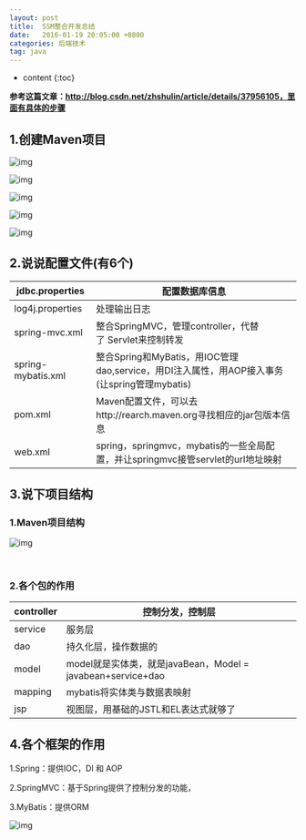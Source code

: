 ```yaml
---
layout: post
title:  SSM整合开发总结
date:   2016-01-19 20:05:00 +0800
categories: 后端技术
tag: java
---
```


* content
  {:toc}


**参考这篇文章：http://blog.csdn.net/zhshulin/article/details/37956105，里面有具体的步骤**

## 1.创建Maven项目

![img](http://7xkmea.com5.z0.glb.clouddn.com/131.png)

![img](http://7xkmea.com5.z0.glb.clouddn.com/132.png)

![img](http://7xkmea.com5.z0.glb.clouddn.com/133.png)

![img](http://7xkmea.com5.z0.glb.clouddn.com/134.png)

![img](http://7xkmea.com5.z0.glb.clouddn.com/135.png)



## 2.说说配置文件(有6个)

| jdbc.properties    | 配置数据库信息                                  |
| ------------------ | ---------------------------------------- |
| log4j.properties   | 处理输出日志                                   |
| spring-mvc.xml     | 整合SpringMVC，管理controller，代替了 Servlet来控制转发 |
| spring-mybatis.xml | 整合Spring和MyBatis，用IOC管理dao,service，用DI注入属性，用AOP接入事务(让spring管理mybatis) |
| pom.xml            | Maven配置文件，可以去http://rearch.maven.org寻找相应的jar包版本信息 |
| web.xml            | spring，springmvc，mybatis的一些全局配置，并让springmvc接管servlet的url地址映射 |




## 3.说下项目结构


### 1.Maven项目结构

![img](http://7xkmea.com5.z0.glb.clouddn.com/136.png)

 

### 2.各个包的作用 

| controller | 控制分发，控制层                                 |
| ---------- | ---------------------------------------- |
| service    | 服务层                                      |
| dao        | 持久化层，操作数据的                               |
| model      | model就是实体类，就是javaBean，Model = javabean+service+dao |
| mapping    | mybatis将实体类与数据表映射                        |
| jsp        | 视图层，用基础的JSTL和EL表达式就够了                    |




## 4.各个框架的作用

1.Spring：提供IOC，DI 和 AOP

2.SpringMVC：基于Spring提供了控制分发的功能，

3.MyBatis：提供ORM 

![img](http://7xkmea.com5.z0.glb.clouddn.com/137.png)  